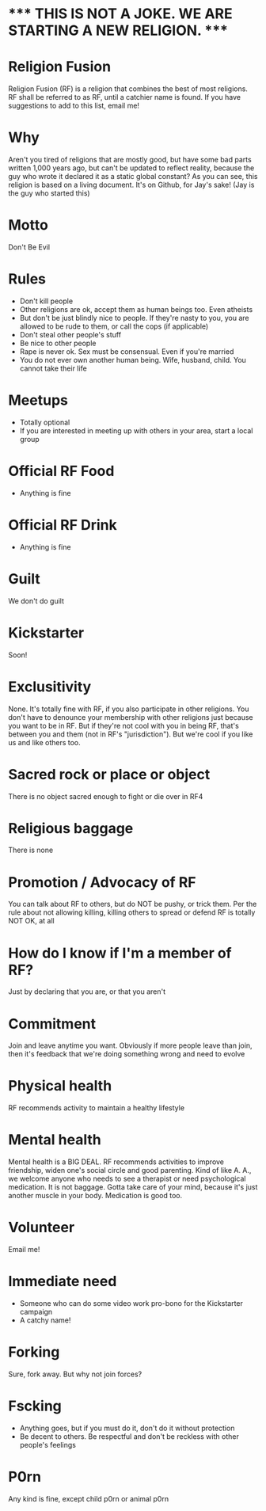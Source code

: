 # *** THIS IS NOT A JOKE. WE ARE STARTING A NEW RELIGION. ***

# Religion Fusion
Religion Fusion (RF) is a religion that combines the best of most religions. RF shall be referred to as RF, until a catchier name is found. If you have suggestions to add to this list, email me!

# Why
Aren't you tired of religions that are mostly good, but have some bad parts written 1,000 years ago, but can't be updated to reflect reality, because the guy who wrote it declared it as a static global constant? As you can see, this religion is based on a living document. It's on Github, for Jay's sake! (Jay is the guy who started this)

# Motto
Don't Be Evil

# Rules
* Don't kill people
* Other religions are ok, accept them as human beings too. Even atheists
* But don't be just blindly nice to people. If they're nasty to you, you are allowed to be rude to them, or call the cops (if applicable)
* Don't steal other people's stuff
* Be nice to other people
* Rape is never ok. Sex must be consensual. Even if you're married
* You do not ever own another human being. Wife, husband, child. You cannot take their life

# Meetups
* Totally optional
* If you are interested in meeting up with others in your area, start a local group

# Official RF Food
* Anything is fine

# Official RF Drink
* Anything is fine

# Guilt
We don't do guilt

# Kickstarter
Soon!

# Exclusitivity
None. It's totally fine with RF, if you also participate in other religions. You don't have to denounce your membership with other religions just because you want to be in RF. But if they're not cool with you in being RF, that's between you and them (not in RF's "jurisdiction"). But we're cool if you like us and like others too.

# Sacred rock or place or object
There is no object sacred enough to fight or die over in RF4

# Religious baggage
There is none

# Promotion / Advocacy of RF
You can talk about RF to others, but do NOT be pushy, or trick them. Per the rule about not allowing killing, killing others to spread or defend RF is totally NOT OK, at all

# How do I know if I'm a member of RF?
Just by declaring that you are, or that you aren't

# Commitment
Join and leave anytime you want. Obviously if more people leave than join, then it's feedback that we're doing something wrong and need to evolve

# Physical health
RF recommends activity to maintain a healthy lifestyle

# Mental health
Mental health is a BIG DEAL. RF recommends activities to improve friendship, widen one's social circle and good parenting. Kind of like A. A., we welcome anyone who needs to see a therapist or need psychological medication. It is not baggage. Gotta take care of your mind, because it's just another muscle in your body. Medication is good too.

# Volunteer
Email me!

# Immediate need
* Someone who can do some video work pro-bono for the Kickstarter campaign
* A catchy name!

# Forking
Sure, fork away. But why not join forces?

# Fscking
* Anything goes, but if you must do it, don't do it without protection
* Be decent to others. Be respectful and don't be reckless with other people's feelings

# P0rn
Any kind is fine, except child p0rn or animal p0rn
